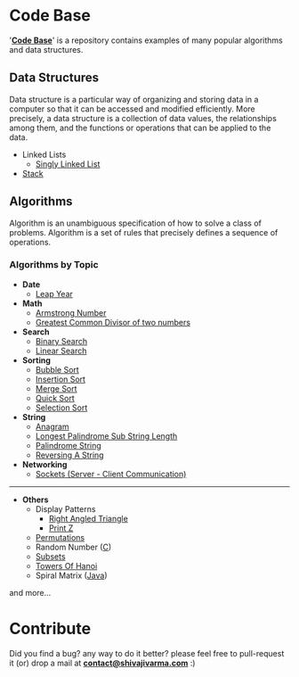 Code Base
===========

'__[Code Base](http://shivajivarma.com/project/code-base/)__' is a repository contains examples of many popular algorithms and data structures. 

## Data Structures

Data structure is a particular way of organizing and storing data in a computer so that it can be accessed and modified efficiently. More precisely, a data structure is a collection of data values, the relationships among them, and the functions or operations that can be applied to the data.

* Linked Lists
    * [Singly Linked List](http://shivajivarma.com/project/code-base/2018/05/27/singly-linked-list)
* [Stack](http://shivajivarma.com/project/code-base/2018/06/01/stack/)

## Algorithms

Algorithm is an unambiguous specification of how to solve a class of problems. Algorithm is a set of rules that precisely defines a sequence of operations.

### Algorithms by Topic

* **Date**
	* [Leap Year](http://shivajivarma.com/project/code-base/2017/07/08/leap-year/)
* **Math**
	* [Armstrong Number](http://shivajivarma.com/project/code-base/2014/12/28/armstrong-number/)
	* [Greatest Common Divisor of two numbers](http://shivajivarma.com/project/code-base/2015/01/03/greatest-common-divisor/)
* **Search**
	* [Binary Search](http://shivajivarma.com/project/code-base/2015/01/05/binary-search/)
	* [Linear Search](http://shivajivarma.com/project/code-base/2015/01/05/linear-search/)
* **Sorting**
	* [Bubble Sort](http://shivajivarma.com/project/code-base/2014/12/28/bubble-sort/)
	* [Insertion Sort](http://shivajivarma.com/project/code-base/2014/12/28/insertion-sort/)
	* [Merge Sort](http://shivajivarma.com/project/code-base/2015/01/02/merge-sort/)
	* [Quick Sort](http://shivajivarma.com/project/code-base/2015/01/02/quick-sort/)
	* [Selection Sort](http://shivajivarma.com/project/code-base/2015/01/02/selection-sort/)
* **String**
	* [Anagram](http://shivajivarma.com/project/code-base/2014/12/28/anagram/)
	* [Longest Palindrome Sub String Length](http://shivajivarma.com/project/code-base/2014/12/30/longest-palindrome-substring-length/)
	* [Palindrome String](http://shivajivarma.com/project/code-base/2018/05/27/palindrome)
	* [Reversing A String](http://shivajivarma.com/project/code-base/2018/05/27/reversing-a-string)
* **Networking**
	* [Sockets (Server - Client Communication)](http://shivajivarma.com/project/code-base/2017/10/23/sockets-server-client-communication/)

------
* **Others**
	* Display Patterns
		* [Right Angled Triangle](http://shivajivarma.com/project/code-base/2017/10/23/display-patterns)
		* [Print Z](http://shivajivarma.com/project/code-base/2017/10/23/display-patterns)
	* [Permutations](http://shivajivarma.com/project/code-base/2017/10/22/permutations/)
	* Random Number ([C](https://github.com/shivajivarma/codebase-c/blob/master/src/random-number/random-number.c))
	* [Subsets](https://shivajivarma.com/project/code-base/2018/05/10/subsets/)
	* [Towers Of Hanoi](http://shivajivarma.com/project/code-base/2017/10/23/towers-of-hanoi/)
	* Spiral Matrix ([Java](https://github.com/shivajivarma/codebase-java/blob/master/src/main/java/com/shivajivarma/codebase/spiral_matrix/SpiralMatrix.java))

and more...

Contribute
==========
Did you find a bug? any way to do it better? please feel free to pull-request it (or) drop a mail at **contact@shivajivarma.com** :)
